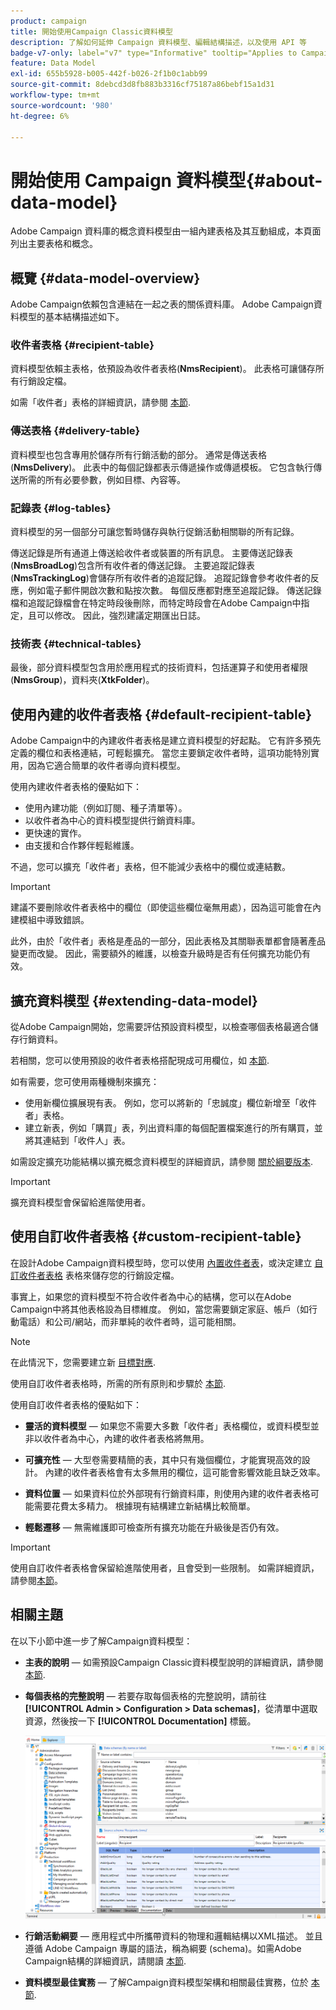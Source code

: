 ```yaml
---
product: campaign
title: 開始使用Campaign Classic資料模型
description: 了解如何延伸 Campaign 資料模型、編輯結構描述，以及使用 API 等
badge-v7-only: label="v7" type="Informative" tooltip="Applies to Campaign Classic v7 only"
feature: Data Model
exl-id: 655b5928-b005-442f-b026-2f1b0c1abb99
source-git-commit: 8debcd3d8fb883b3316cf75187a86bebf15a1d31
workflow-type: tm+mt
source-wordcount: '980'
ht-degree: 6%

---
```


# 開始使用 Campaign 資料模型{#about-data-model}

Adobe Campaign 資料庫的概念資料模型由一組內建表格及其互動組成，本頁面列出主要表格和概念。

## 概覽 {#data-model-overview}

Adobe Campaign依賴包含連結在一起之表的關係資料庫。 Adobe Campaign資料模型的基本結構描述如下。

### 收件者表格 {#recipient-table}

資料模型依賴主表格，依預設為收件者表格(**NmsRecipient**)。 此表格可讓儲存所有行銷設定檔。

如需「收件者」表格的詳細資訊，請參閱 [本節](#default-recipient-table).

### 傳送表格 {#delivery-table}

資料模型也包含專用於儲存所有行銷活動的部分。 通常是傳送表格(**NmsDelivery**)。 此表中的每個記錄都表示傳遞操作或傳遞模板。 它包含執行傳送所需的所有必要參數，例如目標、內容等。

### 記錄表 {#log-tables}

資料模型的另一個部分可讓您暫時儲存與執行促銷活動相關聯的所有記錄。

傳送記錄是所有通道上傳送給收件者或裝置的所有訊息。 主要傳送記錄表(**NmsBroadLog**)包含所有收件者的傳送記錄。
主要追蹤記錄表(**NmsTrackingLog**)會儲存所有收件者的追蹤記錄。 追蹤記錄會參考收件者的反應，例如電子郵件開啟次數和點按次數。 每個反應都對應至追蹤記錄。
傳送記錄檔和追蹤記錄檔會在特定時段後刪除，而特定時段會在Adobe Campaign中指定，且可以修改。 因此，強烈建議定期匯出日誌。

### 技術表 {#technical-tables}

最後，部分資料模型包含用於應用程式的技術資料，包括運算子和使用者權限(**NmsGroup**)，資料夾(**XtkFolder**)。

## 使用內建的收件者表格 {#default-recipient-table}

Adobe Campaign中的內建收件者表格是建立資料模型的好起點。 它有許多預先定義的欄位和表格連結，可輕鬆擴充。 當您主要鎖定收件者時，這項功能特別實用，因為它適合簡單的收件者導向資料模型。

使用內建收件者表格的優點如下：

* 使用內建功能（例如訂閱、種子清單等）。
* 以收件者為中心的資料模型提供行銷資料庫。
* 更快速的實作。
* 由支援和合作夥伴輕鬆維護。

不過，您可以擴充「收件者」表格，但不能減少表格中的欄位或連結數。

>[!IMPORTANT]
>
>建議不要刪除收件者表格中的欄位（即使這些欄位毫無用處），因為這可能會在內建模組中導致錯誤。

此外，由於「收件者」表格是產品的一部分，因此表格及其關聯表單都會隨著產品變更而改變。 因此，需要額外的維護，以檢查升級時是否有任何擴充功能仍有效。

## 擴充資料模型 {#extending-data-model}

從Adobe Campaign開始，您需要評估預設資料模型，以檢查哪個表格最適合儲存行銷資料。

若相關，您可以使用預設的收件者表格搭配現成可用欄位，如 [本節](#default-recipient-table).

如有需要，您可使用兩種機制來擴充：

* 使用新欄位擴展現有表。 例如，您可以將新的「忠誠度」欄位新增至「收件者」表格。
* 建立新表，例如「購買」表，列出資料庫的每個配置檔案進行的所有購買，並將其連結到「收件人」表。

如需設定擴充功能結構以擴充概念資料模型的詳細資訊，請參閱 [關於綱要版本](../../configuration/using/about-schema-edition.md).

>[!IMPORTANT]
>
>擴充資料模型會保留給進階使用者。

## 使用自訂收件者表格 {#custom-recipient-table}

在設計Adobe Campaign資料模型時，您可以使用 [內置收件者表](#default-recipient-table)，或決定建立 [自訂收件者表格](../../configuration/using/about-custom-recipient-table.md) 表格來儲存您的行銷設定檔。

事實上，如果您的資料模型不符合收件者為中心的結構，您可以在Adobe Campaign中將其他表格設為目標維度。 例如，當您需要鎖定家庭、帳戶（如行動電話）和公司/網站，而非單純的收件者時，這可能相關。

>[!NOTE]
>
>在此情況下，您需要建立新 [目標對應](../../configuration/using/target-mapping.md).

使用自訂收件者表格時，所需的所有原則和步驟於 [本節](../../configuration/using/about-custom-recipient-table.md).

使用自訂收件者表格的優點如下：

* **靈活的資料模型**  — 如果您不需要大多數「收件者」表格欄位，或資料模型並非以收件者為中心，內建的收件者表格將無用。

* **可擴充性**  — 大型卷需要精簡的表，其中只有幾個欄位，才能實現高效的設計。 內建的收件者表格會有太多無用的欄位，這可能會影響效能且缺乏效率。

* **資料位置**  — 如果資料位於外部現有行銷資料庫，則使用內建的收件者表格可能需要花費太多精力。 根據現有結構建立新結構比較簡單。

* **輕鬆遷移**  — 無需維護即可檢查所有擴充功能在升級後是否仍有效。

>[!IMPORTANT]
>
>使用自訂收件者表格會保留給進階使用者，且會受到一些限制。 如需詳細資訊，請參閱[本節](../../configuration/using/about-custom-recipient-table.md)。

## 相關主題

在以下小節中進一步了解Campaign資料模型：

* **主表的說明**  — 如需預設Campaign Classic資料模型說明的詳細資訊，請參閱 [本節](../../configuration/using/data-model-description.md).

* **每個表格的完整說明**  — 若要存取每個表格的完整說明，請前往 **[!UICONTROL Admin > Configuration > Data schemas]**，從清單中選取資源，然後按一下 **[!UICONTROL Documentation]** 標籤。

   ![](assets/data-model_documentation-tab.png)


* **行銷活動綱要**  — 應用程式中所攜帶資料的物理和邏輯結構以XML描述。 並且遵循 Adobe Campaign 專屬的語法，稱為綱要 (schema)。如需Adobe Campaign結構的詳細資訊，請閱讀 [本節](../../configuration/using/about-schema-reference.md).

* **資料模型最佳實務**  — 了解Campaign資料模型架構和相關最佳實務，位於 [本節](../../configuration/using/data-model-best-practices.md#data-model-architecture).
